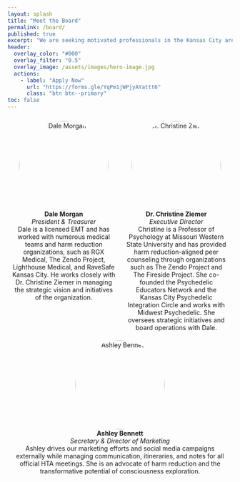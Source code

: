 ```yaml
---
layout: splash
title: "Meet the Board"
permalink: /board/
published: true
excerpt: "We are seeking motivated professionals in the Kansas City area to join our Board of Directors. We especially welcome candidates with expertise in community activism, medicine, psychotherapy, social work, or experience as a Treasurer."
header:
  overlay_color: "#000"
  overlay_filter: "0.5"
  overlay_image: /assets/images/hero-image.jpg
  actions:
    - label: "Apply Now"
      url: "https://forms.gle/YqPm1jWPjyAYattt6"
      class: "btn btn--primary"
toc: false
---
```


<div style="display: flex; justify-content: space-between; flex-wrap: wrap;">
  <div style="flex: 1; text-align: center; margin: 10px;">
    <img src="{{ '/assets/images/dale-bio-2.jpg' | relative_url }}" alt="Dale Morgan" style="width: 200px; height: 200px; object-fit: cover; border-radius: 50%;">
    <div style="text-align: center;">
      <strong>Dale Morgan</strong><br>
      <em>President & Treasurer</em><br>
      Dale is a licensed EMT and has worked with numerous medical teams and harm reduction organizations, such as RGX Medical, The Zendo Project, Lighthouse Medical, and RaveSafe Kansas City. He works closely with Dr. Christine Ziemer in managing the strategic vision and initiatives of the organization.
    </div>
  </div>
  <div style="flex: 1; text-align: center; margin: 10px;">
    <img src="{{ '/assets/images/christine-bio.jpg' | relative_url }}" alt="Dr. Christine Ziemer" style="width: 200px; height: 200px; object-fit: cover; border-radius: 50%;">
    <div style="text-align: center;">
      <strong>Dr. Christine Ziemer</strong><br>
      <em>Executive Director</em><br>
      Christine is a Professor of Psychology at Missouri Western State University and has provided harm reduction-aligned peer counseling through organizations such as The Zendo Project and The Fireside Project. She co-founded the Psychedelic Educators Network and the Kansas City Psychedelic Integration Circle and works with Midwest Psychedelic. She oversees strategic initiatives and board operations with Dale.
    </div>
  </div>
  <div style="flex: 1; text-align: center; margin: 10px;">
    <img src="{{ '/assets/images/ashley-bio.jpg' | relative_url }}" alt="Ashley Bennett" style="width: 200px; height: 200px; object-fit: cover; border-radius: 50%;">
    <div style="text-align: center;">
      <strong>Ashley Bennett</strong><br>
      <em>Secretary & Director of Marketing</em><br>
      Ashley drives our marketing efforts and social media campaigns externally while managing communication, itineraries, and notes for all official HTA meetings. She is an advocate of harm reduction and the transformative potential of consciousness exploration.
    </div>
  </div>
</div>
